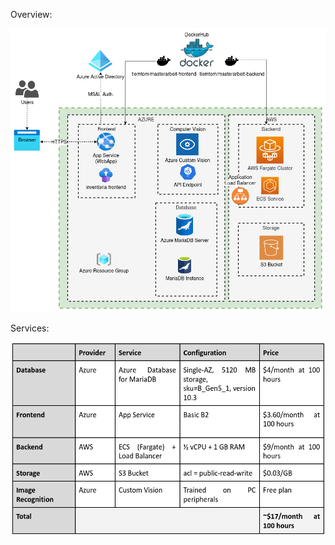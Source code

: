 Overview:

![configuration_2.png](../../assets/configuration_2.png)

Services:

![config_2_services.png](../../assets/config_2_services.png)